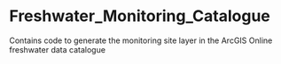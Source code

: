 # Freshwater_Monitoring_Catalogue
Contains code to generate the monitoring site layer in the ArcGIS Online freshwater data catalogue
